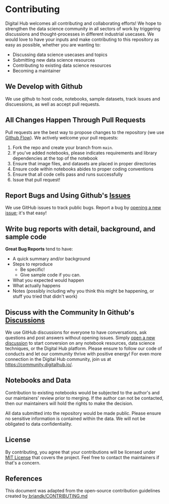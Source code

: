 # Contributing

Digital Hub welcomes all contributing and collaborating efforts! We hope to strengthen the data science community in all sectors of work by triggering discussions and thought-processes in different industrial usecases. We would love to have your inputs and make contributing to this repository as easy as possible, whether you are wanting to: 

- Discussing data science usecases and topics
- Submitting new data science resources
- Contributing to existing data science resources
- Becoming a maintainer

## We Develop with Github
We use github to host code, notebooks, sample datasets, track issues and discuessions, as well as accept pull requests.

## All Changes Happen Through Pull Requests
Pull requests are the best way to propose changes to the repository (we use [Github Flow](https://guides.github.com/introduction/flow/index.html)). We actively welcome your pull requests:

1. Fork the repo and create your branch from `main`.
2. If you've added notebooks, please indicates requirements and library dependencies at the top of the notebook
3. Ensure that image files, and datasets are placed in proper directories
4. Ensure code within notebooks abides to proper coding conventions
5. Ensure that all code cells pass and runs successfully
6. Issue that pull request!

## Report Bugs and Using Github's [Issues](https://github.com/Integradas/DigitalHubCommunity/issues)
We use GitHub issues to track public bugs. Report a bug by [opening a new issue](https://github.com/Integradas/DigitalHubCommunity/issues/new); it's that easy!

## Write bug reports with detail, background, and sample code

**Great Bug Reports** tend to have:

- A quick summary and/or background
- Steps to reproduce
  - Be specific!
  - Give sample code if you can.
- What you expected would happen
- What actually happens
- Notes (possibly including why you think this might be happening, or stuff you tried that didn't work)

## Discuss with the Community In Github's [Discussions](https://github.com/Integradas/DigitalHubCommunity/discussions)
We use GitHub discussions for everyone to have conversations, ask questions and post answers without opening issues. Simply [open a new discussion](https://github.com/Integradas/DigitalHubCommunity/discussions/new) to start conversion on any notebook resources, data science techniques, or the Digital Hub platform. Please ensure to follow our code of conducts and let our community thrive with positive energy!
For even more connection in the Digital Hub community, join us at https://community.digitalhub.io/. 

## Notebooks and Data
Contribution to existing notebooks would be subjected to the author's and our maintainers' review prior to merging. If the author can not be contacted, then our maintainers will hold the rights to make the decision. 

All data submitted into the repository would be made public. Please ensure no sensitive information is contained within the data. We will not be obligated to data confidentiality. 

## License
By contributing, you agree that your contributions will be licensed under [MIT License](http://choosealicense.com/licenses/mit/) that covers the project. Feel free to contact the maintainers if that's a concern.

## References
This document was adapted from the open-source contribution guidelines created by[
briandk/CONTRIBUTING.md](https://gist.github.com/briandk/3d2e8b3ec8daf5a27a62)
